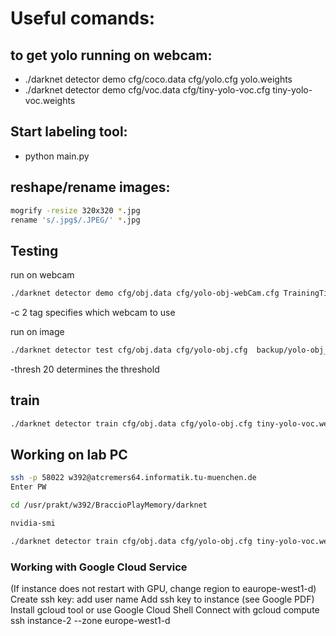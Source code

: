 # Useful comands: 

## to get yolo running on webcam:
* ./darknet detector demo cfg/coco.data cfg/yolo.cfg yolo.weights
* ./darknet detector demo cfg/voc.data cfg/tiny-yolo-voc.cfg tiny-yolo-voc.weights

## Start labeling tool:
* python main.py

## reshape/rename images:
```bash
mogrify -resize 320x320 *.jpg
rename 's/.jpg$/.JPEG/' *.jpg
```

## Testing
run on webcam

```bash
./darknet detector demo cfg/obj.data cfg/yolo-obj-webCam.cfg TrainingTinyTiny/yolo-obj-1200.weights -c 2
```

-c 2 tag specifies which webcam to use

run on image
```bash
./darknet detector test cfg/obj.data cfg/yolo-obj.cfg  backup/yolo-obj_100.weights data/obj/IMAG3635.jpg -thresh 0.45  
```

-thresh 20 determines the threshold

## train

```bash
./darknet detector train cfg/obj.data cfg/yolo-obj.cfg tiny-yolo-voc.weights
```

## Working on lab PC

```bash
ssh -p 58022 w392@atcremers64.informatik.tu-muenchen.de
Enter PW

cd /usr/prakt/w392/BraccioPlayMemory/darknet

nvidia-smi

./darknet detector train cfg/obj.data cfg/yolo-obj.cfg tiny-yolo-voc.weights
```

### Working with Google Cloud Service
(If instance does not restart with GPU, change region to eaurope-west1-d)
Create ssh key: add user name
Add ssh key to instance (see Google PDF)
Install gcloud tool or use Google Cloud Shell
Connect with gcloud compute ssh instance-2 --zone europe-west1-d
